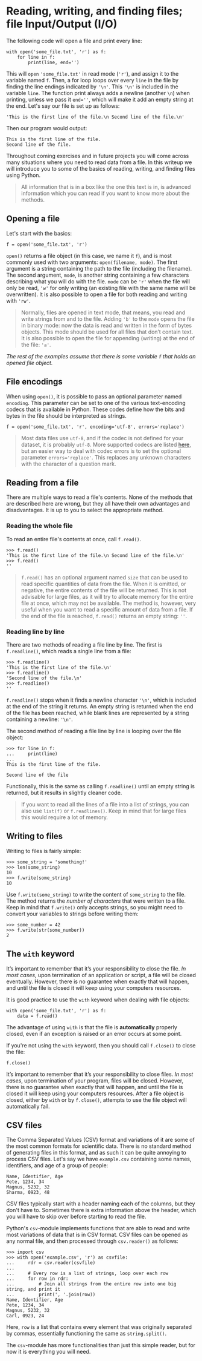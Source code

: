 # Reading, writing, and finding files; file Input/Output (I/O)

The following code will open a file and print every line:

    with open('some_file.txt', 'r') as f:
        for line in f:
            print(line, end='')

This will `open` `'some_file.txt'` in read mode (`'r'`), and assign it to the variable named `f`. Then, a for loop loops over every `line` in the file by finding the line endings indicated by `'\n'`. This `'\n'` is included in the variable `line`. The function print always adds a newline (another `\n`) when printing, unless we pass it `end=''`, which will make it add an empty string at the end. Let's say our file is set up as follows:

    'This is the first line of the file.\n Second line of the file.\n'

Then our program would output:

    This is the first line of the file.
    Second line of the file.

Throughout coming exercises and in future projects you will come across many situations where you need to read data from a file. In this writeup we will introduce you to some of the basics of reading, writing, and finding files using Python.

> All information that is in a box like the one this text is in, is advanced information which you can read if you want to know more about the methods.

## Opening a file

Let's start with the basics:

    f = open('some_file.txt', 'r')

`open()` returns a file object (in this case, we name it `f`), and is most commonly used with two arguments: `open(filename, mode)`. The first argument is a string containing the path to the file (including the filename). The second argument, `mode`, is another string containing a few characters describing what you will do with the file. `mode` can be `'r'` when the file will only be read, `'w'` for only writing (an existing file with the same name will be overwritten). It is also possible to open a file for both reading and writing with `'rw'`.

> Normally, files are opened in text mode, that means, you read and write strings from and to the file. Adding `'b'` to the `mode` opens the file in binary mode: now the data is read and written in the form of bytes objects. This mode should be used for all files that don’t contain text. It is also possible to open the file for appending (writing) at the end of the file: `'a'`.

_The rest of the examples assume that there is some variable `f` that holds an opened file object._

## File encodings

When using `open()`, it is possible to pass an optional parameter named `encoding`. This parameter can be set to one of the various text-encoding codecs that is available in Python. These codes define how the bits and bytes in the file should be interpreted as strings.

    f = open('some_file.txt', 'r', encoding='utf-8', errors='replace')

> Most data files use `utf-8`, and if the codec is not defined for your dataset, it is probably `utf-8`. More supported codecs are listed [here](https://docs.python.org/3/library/codecs.html#standard-encodings), but an easier way to deal with codec errors is to set the optional parameter `errors='replace'`. This replaces any unknown characters with the character of a question mark.

## Reading from a file

There are multiple ways to read a file's contents. None of the methods that are described here are wrong, but they all have their own advantages and disadvantages. It is up to you to select the appropriate method.

### Reading the whole file

To read an entire file's contents at once, call `f.read()`.

    >>> f.read()
    'This is the first line of the file.\n Second line of the file.\n'
    >>> f.read()
    ''

> `f.read()` has an optional argument named `size` that can be used to read specific quantities of data from the file. When it is omitted, or negative, the entire contents of the file will be returned. This is not advisable for large files, as it will try to allocate memory for the entire file at once, which may not be available. The method is, however, very useful when you want to read a specific amount of data from a file. If the end of the file is reached, `f.read()` returns an empty string: `''`.

### Reading line by line

There are two methods of reading a file line by line. The first is `f.readline()`, which reads a single line from a file:

    >>> f.readline()
    'This is the first line of the file.\n'
    >>> f.readline()
    'Second line of the file.\n'
    >>> f.readline()
    ''

`f.readline()` stops when it finds a newline character `'\n'`, which is included at the end of the string it returns. An empty string is returned when the end of the file has been reached, while blank lines are represented by a string containing a newline: `'\n'`.

The second method of reading a file line by line is looping over the file object:

    >>> for line in f:
    ...     print(line)
    ...
    This is the first line of the file.

    Second line of the file

Functionally, this is the same as calling `f.readline()` until an empty string is returned, but it results in slightly cleaner code.

> If you want to read all the lines of a file into a list of strings, you can also use `list(f)` or `f.readlines()`. Keep in mind that for large files this would require a lot of memory.

## Writing to files

Writing to files is fairly simple:

    >>> some_string = 'something!'
    >>> len(some_string)
    10
    >>> f.write(some_string)
    10

 Use `f.write(some_string)` to write the content of `some_string` to the file. The method returns the _number of characters_ that were written to a file. Keep in mind that `f.write()` only accepts strings, so you might need to convert your variables to strings before writing them:

    >>> some_number = 42
    >>> f.write(str(some_number))
    2

## The `with` keyword

It’s important to remember that it’s your responsibility to close the file. _In most cases_, upon termination of an application or script, a file will be closed eventually. However, there is no guarantee when exactly that will happen, and until the file is closed it will keep using your computers resources.

It is good practice to use the `with` keyword when dealing with file objects:

    with open('some_file.txt', 'r') as f:
        data = f.read()

The advantage of using `with` is that the file is **automatically** properly closed, even if an exception is raised or an error occurs at some point.

If you're not using the `with` keyword, then you should call `f.close()` to close the file:

    f.close()

It’s important to remember that it’s your responsibility to close files. _In most cases_, upon termination of your program, files will be closed. However, there is no guarantee when exactly that will happen, and until the file is closed it will keep using your computers resources. After a file object is closed, either by `with` or by `f.close()`, attempts to use the file object will automatically fail.

## CSV files

The Comma Separated Values (CSV) format and variations of it are some of the most common formats for scientific data. There is no standard method of generating files in this format, and as such it can be quite annoying to process CSV files. Let's say we have `example.csv` containing some names, identifiers, and age of a group of people:

    Name, Identifier, Age
    Pete, 1234, 34
    Magnus, 5232, 32
    Sharma, 0923, 48

CSV files typically start with a header naming each of the columns, but they don't have to. Sometimes there is extra information above the header, which you will have to skip over before starting to read the file.

Python's `csv`-module implements functions that are able to read and write most variations of data that is in CSV format. CSV files can be opened as any normal file, and then processed through `csv.reader()` as follows:

    >>> import csv
    >>> with open('example.csv', 'r') as csvfile:
    ...     rdr = csv.reader(csvfile)
    ...
    ...     # Every row is a list of strings, loop over each row
    ...     for row in rdr:
    ...         # Join all strings from the entire row into one big string, and print it
    ...         print(', '.join(row))
    Name, Identifier, Age
    Pete, 1234, 34
    Magnus, 5232, 32
    Carl, 0923, 24

Here, `row` is a list that contains every element that was originally separated by commas, essentially functioning the same as `string.split()`.

The `csv`-module has more functionalities than just this simple reader, but for now it is everything you will need.
